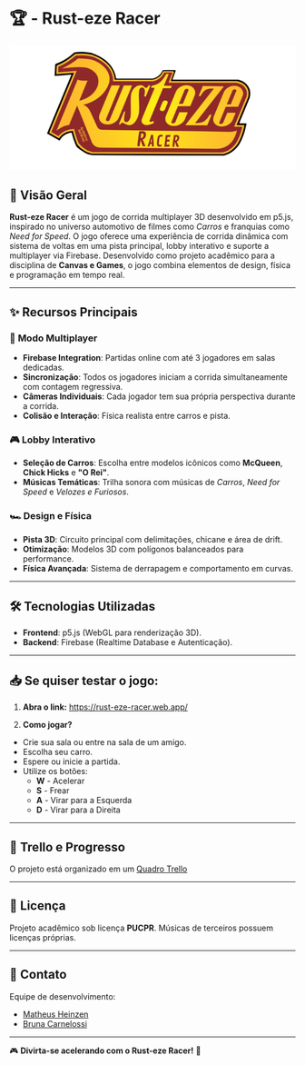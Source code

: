 # 🏆 - Rust-eze Racer

![Rust-eze Racer Logo](public\assets\imgs\title.png)

## 🚀 Visão Geral
**Rust-eze Racer** é um jogo de corrida multiplayer 3D desenvolvido em p5.js, inspirado no universo automotivo de filmes como *Carros* e franquias como *Need for Speed*. O jogo oferece uma experiência de corrida dinâmica com sistema de voltas em uma pista principal, lobby interativo e suporte a multiplayer via Firebase. Desenvolvido como projeto acadêmico para a disciplina de **Canvas e Games**, o jogo combina elementos de design, física e programação em tempo real.

---

## ✨ Recursos Principais
### 🏁 **Modo Multiplayer**
- **Firebase Integration**: Partidas online com até 3 jogadores em salas dedicadas.
- **Sincronização**: Todos os jogadores iniciam a corrida simultaneamente com contagem regressiva.
- **Câmeras Individuais**: Cada jogador tem sua própria perspectiva durante a corrida.
- **Colisão e Interação**: Física realista entre carros e pista.

### 🎮 **Lobby Interativo**
- **Seleção de Carros**: Escolha entre modelos icônicos como **McQueen**, **Chick Hicks** e **"O Rei"**.
- **Músicas Temáticas**: Trilha sonora com músicas de *Carros*, *Need for Speed* e *Velozes e Furiosos*.

### 🏎️ **Design e Física**
- **Pista 3D**: Circuito principal com delimitações, chicane e área de drift.
- **Otimização**: Modelos 3D com polígonos balanceados para performance.
- **Física Avançada**: Sistema de derrapagem e comportamento em curvas.

---

## 🛠️ Tecnologias Utilizadas
- **Frontend**: p5.js (WebGL para renderização 3D).
- **Backend**: Firebase (Realtime Database e Autenticação).

---

## 📥 Se quiser testar o jogo:
1. **Abra o link:** https://rust-eze-racer.web.app/

2. **Como jogar?**
- Crie sua sala ou entre na sala de um amigo.
- Escolha seu carro.
- Espere ou inicie a partida.
- Utilize os botões:
   - **W** - Acelerar
   - **S** - Frear
   - **A** - Virar para a Esquerda
   - **D** - Virar para a Direita

---

## 📌 Trello e Progresso
O projeto está organizado em um [Quadro Trello](https://trello.com/b/QlzezmJ1/jogo-de-corrida)

---

## 📄 Licença
Projeto acadêmico sob licença **PUCPR**. Músicas de terceiros possuem licenças próprias.

---

## 📧 Contato
Equipe de desenvolvimento:
- [Matheus Heinzen](https://github.com/MatheusHeinzen)  
- [Bruna Carnelossi](https://github.com/Bru67)  

---

🎮 **Divirta-se acelerando com o Rust-eze Racer!** 🏁  